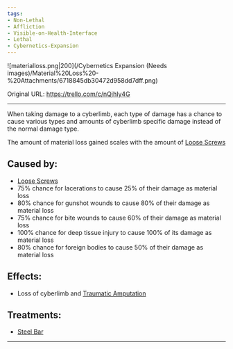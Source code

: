 ```yaml
---
tags:
- Non-Lethal
- Affliction
- Visible-on-Health-Interface
- Lethal
- Cybernetics-Expansion
---
```


![materialloss.png\|200](/Cybernetics Expansion (Needs images)/Material%20Loss%20-%20Attachments/6718845db30472d958dd7dff.png)

Original URL: https://trello.com/c/nQjhIy4G

---

When taking damage to a cyberlimb, each type of damage has a chance to cause various types and amounts of cyberlimb specific damage instead of the normal damage type.

The amount of material loss gained scales with the amount of [Loose Screws](Loose%20Screws.md)

## Caused by:

- [Loose Screws](Loose%20Screws.md)
- 75% chance for lacerations to cause 25% of their damage as material loss
- 80% chance for gunshot wounds to cause 80% of their damage as material loss
- 75% chance for bite wounds to cause 60% of their damage as material loss
- 100% chance for deep tissue injury to cause 100% of its damage as material loss
- 80% chance for foreign bodies to cause 50% of their damage as material loss

## Effects:

- Loss of cyberlimb and [Traumatic Amputation](../Extremities/Traumatic%20Amputation.md)

## Treatments:

- [Steel Bar](Steel%20Bar.md)

---

